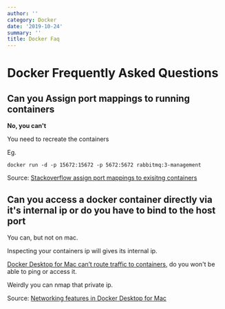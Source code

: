 ```yaml
---
author: ''
category: Docker
date: '2019-10-24'
summary: ''
title: Docker Faq
---
```

# Docker Frequently Asked Questions

## Can you Assign port mappings to running containers

**No, you can't**

You need to recreate the containers

Eg.

    docker run -d -p 15672:15672 -p 5672:5672 rabbitmq:3-management

Source: [Stackoverflow assign port mappings to exisitng containers](https://stackoverflow.com/questions/19335444/how-do-i-assign-a-port-mapping-to-an-existing-docker-container/58432955#58432955)

## Can you access a docker container directly via it's internal ip or do you have to bind to the host port

You can, but not on mac.

Inspecting your containers ip will gives its internal ip.

[Docker Desktop for Mac can’t route traffic to containers](https://docs.docker.com/docker-for-mac/networking/#i-cannot-ping-my-containers), do you won't be able to ping or access it.

Weirdly you can nmap that private ip.

Source: [Networking features in Docker Desktop for Mac](https://docs.docker.com/docker-for-mac/networking/#i-cannot-ping-my-containers)